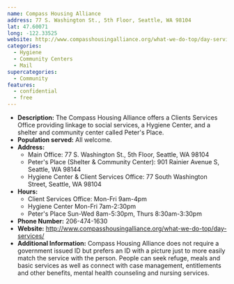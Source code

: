 ```yaml
---
name: Compass Housing Alliance
address: 77 S. Washington St., 5th Floor, Seattle, WA 98104
lat: 47.60071
long: -122.33525
website: http://www.compasshousingalliance.org/what-we-do-top/day-services/
categories:
  - Hygiene
  - Community Centers
  - Mail
supercategories:
  - Community
features:
  - confidential
  - free
---
```

- **Description:** The Compass Housing Alliance offers a Clients Services Office providing linkage to social services, a Hygiene Center, and a shelter and community center called Peter's Place.
- **Population served:** All welcome.
- **Address:**
   - Main Office: 77 S. Washington St., 5th Floor, Seattle, WA 98104
   - Peter's Place (Shelter & Community Center): 901 Rainier Avenue S, Seattle, WA 98144
   - Hygiene Center & Client Services Office: 77 South Washington Street, Seattle, WA 98104
- **Hours:**
   - Client Services Office: Mon-Fri 9am-4pm
   - Hygiene Center Mon-Fri 7am-2:30pm
   - Peter's Place Sun-Wed 8am-5:30pm, Thurs 8:30am-3:30pm
- **Phone Number:** 206-474-1630
- **Website:** <http://www.compasshousingalliance.org/what-we-do-top/day-services/>
- **Additional Information:** Compass Housing Alliance does not require a government issued ID but prefers an ID with a picture just to more easily match the service with the person. People can seek refuge, meals and basic services as well as connect with case management, entitlements and other benefits, mental health counseling and nursing services.

